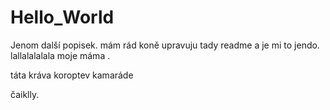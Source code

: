 # Hello_World
Jenom další popisek.
mám rád koně upravuju tady readme a je mi to jendo.
lallalalalala moje máma .

táta
kráva
koroptev
kamaráde 

čaiklly.
